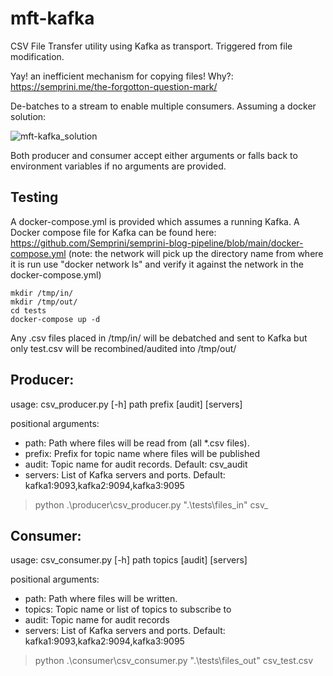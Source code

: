 # mft-kafka
CSV File Transfer utility using Kafka as transport. Triggered from file modification.

Yay! an inefficient mechanism for copying files! Why?: https://semprini.me/the-forgotton-question-mark/

De-batches to a stream to enable multiple consumers. Assuming a docker solution:

![mft-kafka_solution](https://user-images.githubusercontent.com/298725/170679008-eea98812-7cd1-4b04-be8c-3cadf3853376.svg)

Both producer and consumer accept either arguments or falls back to environment variables if no arguments are provided.

## Testing
A docker-compose.yml is provided which assumes a running Kafka. A Docker compose file for Kafka can be found here: https://github.com/Semprini/semprini-blog-pipeline/blob/main/docker-compose.yml (note: the network will pick up the directory name from where it is run use "docker network ls" and verify it against the network in the docker-compose.yml)

 ```
mkdir /tmp/in/
mkdir /tmp/out/
cd tests
docker-compose up -d
```
Any .csv files placed in /tmp/in/ will be debatched and sent to Kafka but only test.csv will be recombined/audited into /tmp/out/

## Producer:
usage: csv_producer.py [-h] path prefix [audit] [servers]

positional arguments:

  - path:        Path where files will be read from (all *.csv files).
  - prefix:      Prefix for topic name where files will be published
  - audit:       Topic name for audit records. Default: csv_audit
  - servers:     List of Kafka servers and ports. Default: kafka1:9093,kafka2:9094,kafka3:9095

> python .\producer\csv_producer.py ".\tests\files_in\" csv_

## Consumer:
usage: csv_consumer.py [-h] path topics [audit] [servers]

positional arguments:

  - path:        Path where files will be written.
  - topics:      Topic name or list of topics to subscribe to
  - audit:       Topic name for audit records
  - servers:     List of Kafka servers and ports. Default: kafka1:9093,kafka2:9094,kafka3:9095

> python .\consumer\csv_consumer.py ".\tests\files_out\" csv_test.csv
